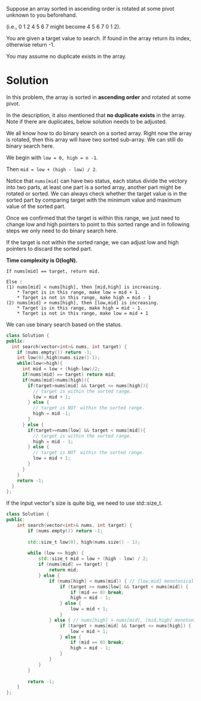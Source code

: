 Suppose an array sorted in ascending order is rotated at some pivot unknown to you beforehand.

(i.e., 0 1 2 4 5 6 7 might become 4 5 6 7 0 1 2).

You are given a target value to search. If found in the array return its index, otherwise return -1.

You may assume no duplicate exists in the array.
  
# Solution

In this problem, the array is sorted in __ascending order__ and rotated at some pivot.

In the description, it also mentioned that __no duplicate exists__ in the array. Note if there are duplicates, below solution needs to be adjusted.

We all know how to do binary search on a sorted array. Right now the array is rotated, then this array will have two sorted sub-array.
We can still do binary search here.

We begin with ```low = 0, high = n -1```.

Then ```mid = low + (high - low) / 2```.
  
Notice that ```nums[mid]``` can have two status, each status divide the vectory into two parts, at least one part is a sorted array, another part might be rotated or sorted. We can always check whether the target value is in the sorted part by comparing target with the minimum value and maximum value of the sorted part. 

Once we confirmed that the target is within this range, we just need to change low and high pointers to point to this sorted range and in following steps we only need to do binary search here.

If the target is not within the sorted range, we can adjust low and high pointers to discard the sorted part.

__Time complexity is O(logN).__

```
If nums[mid] == target, return mid.

Else :
(1) nums[mid] < nums[high], then [mid,high] is increasing.
    * Target is in this range, make low = mid + 1.
    * Target is not in this range, make high = mid - 1
(2) nums[mid] > nums[high], then [low,mid] is increasing.
    * Target is in this range, make high = mid - 1.
    * Target is not in this range, make low = mid + 1
```

We can use binary search based on the status.

```cpp  
class Solution {
public:
  int search(vector<int>& nums, int target) {
    if (nums.empty()) return -1;
    int low(0),high(nums.size()-1);
    while(low<=high){
      int mid = low + (high-low)/2;
      if(nums[mid] == target) return mid;
      if(nums[mid]<nums[high]){
        if(target>nums[mid] && target <= nums[high]){
          // target is within the sorted range.
          low = mid + 1;
        } else {
          // target is NOT　within the sorted range.
          high = mid -1;
        }
      } else {
        if(target>=nums[low] && target < nums[mid]){
          // target is within the sorted range.
          high = mid - 1;
        } else {
          // target is NOT　within the sorted range.
          low = mid + 1;
        }
      }
    }
    return -1;
  }
};
```

If the input vector's size is quite big, we need to use std::size_t.
  
```cpp
class Solution {
public:
    int search(vector<int>& nums, int target) {
        if (nums.empty()) return -1;
        
        std::size_t low(0), high(nums.size() - 1);
        
        while (low <= high) {
            std::size_t mid = low + (high - low) / 2;
            if (nums[mid] == target) {
                return mid;
            } else {
                if (nums[high] < nums[mid]) { // [low,mid] monotonically increasing
                    if (target >= nums[low] && target < nums[mid]) {
                        if (mid == 0) break;
                        high = mid - 1;
                    } else {
                        low = mid + 1;
                    }
                } else { // nums[high] > nums[mid], [mid,high] monotonically increasing
                    if (target > nums[mid] && target <= nums[high]) {
                        low = mid + 1;
                    } else {
                        if (mid == 0) break;
                        high = mid - 1;
                    }
                }
            }
        }
        
        return -1;
    }
};
```
